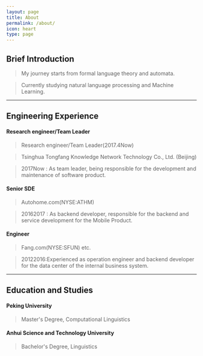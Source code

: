 ```yaml
---
layout: page
title: About
permalink: /about/
icon: heart
type: page
---
```



## **Brief Introduction**
>My journey starts from formal language theory and automata.

>Currently studying natural language processing and Machine Learning.

---

## **Engineering Experience**

#### Research engineer/Team Leader
>Research engineer/Team Leader(2017.4Now)

 >Tsinghua Tongfang Knowledge Network Technology Co., Ltd. (Beijing)

>2017Now : As team leader, being responsible for the development and maintenance of software product.

#### Senior SDE

>Autohome.com(NYSE:ATHM)

>20162017 : As backend developer, responsible for the backend and service development for the Mobile Product.

#### Engineer

>Fang.com(NYSE:SFUN) etc.

>20122016:Experienced as operation engineer and backend developer for the data center of the internal business system.

---
## **Education and Studies**

#### Peking University
>Master's Degree, Computational Linguistics

#### Anhui Science and Technology University
>Bachelor's Degree, Linguistics
